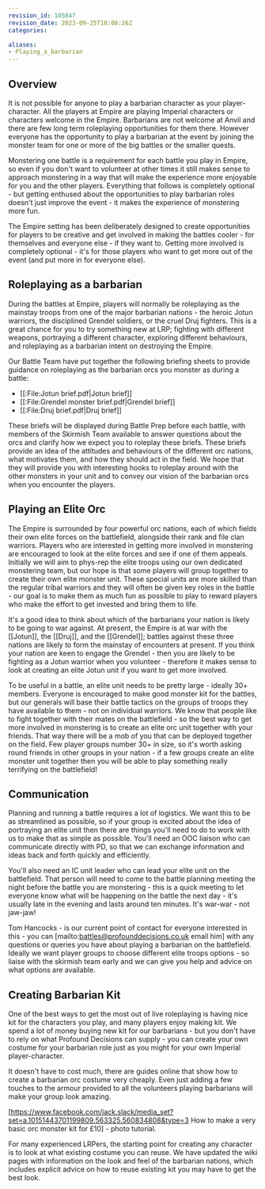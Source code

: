 ```yaml
---
revision_id: 105847
revision_date: 2023-09-25T18:08:26Z
categories:

aliases:
- Playing_a_barbarian
---
```


## Overview
It is not possible for anyone to play a barbarian character as your player-character. All the players at Empire are playing Imperial characters or characters welcome in the Empire. Barbarians are not welcome at Anvil and there are few long term roleplaying opportunities for them there. However everyone has the opportunity to play a barbarian at the event by joining the monster team for one or more of the big battles or the smaller quests.

Monstering one battle is a requirement for each battle you play in Empire, so even if you don't want to volunteer at other times it still makes sense to approach monstering in a way that will make the experience more enjoyable for you and the other players. Everything that follows is completely optional - but getting enthused about the opportunities to play barbarian roles doesn't just improve the event - it makes the experience of monstering more fun.

The Empire setting has been deliberately designed to create opportunities for players to be creative and get involved in making the battles cooler - for themselves and everyone else - if they want to. Getting more involved is completely optional - it's for those players who want to get more out of the event (and put more in for everyone else).


## Roleplaying as a barbarian
During the battles at Empire, players will normally be roleplaying as the mainstay troops from one of the major barbarian nations - the heroic Jotun warriors, the disciplined Grendel soldiers, or the cruel Druj fighters. This is a great chance for you to try something new at LRP; fighting with different weapons, portraying a different character, exploring different behaviours, and roleplaying as a barbarian intent on destroying the Empire.

Our Battle Team have put together the following briefing sheets to provide guidance on roleplaying as the barbarian orcs you monster as during a battle:
* [[:File:Jotun brief.pdf|Jotun brief]]
* [[:File:Grendel monster brief.pdf|Grendel brief]]
* [[:File:Druj brief.pdf|Druj brief]]

These briefs will be displayed during Battle Prep before each battle, with members of the Skirmish Team available to answer questions about the orcs and clarify how we expect you to roleplay these briefs. These briefs provide an idea of the attitudes and behaviours of the different orc nations, what motivates them, and how they should act in the field. We hope that they will provide you with interesting hooks to roleplay around with the other monsters in your unit and to convey our vision of the barbarian orcs when you encounter the players.

## Playing an Elite Orc
The Empire is surrounded by four powerful orc nations, each of which fields their own elite forces on the battlefield, alongside their rank and file clan warriors. Players who are interested in getting more involved in monstering are encouraged to look at the elite forces and see if one of them appeals. Initially we will aim to phys-rep the elite troops using our own dedicated monstering team, but our hope is that some players will group together to create their own elite monster unit. These special units are more skilled than the regular tribal warriors and they will often be given key roles in the battle - our goal is to make them as much fun as possible to play to reward players who make the effort to get invested and bring them to life.

It's a good idea to think about which of the barbarians your nation is likely to be going to war against. At present, the Empire is at war with the [[Jotun]], the [[Druj]], and the [[Grendel]]; battles against these three nations are likely to form the mainstay of encounters at present. If you think your nation are keen to engage the Grendel - then you are likely to be fighting as a Jotun warrior when you volunteer - therefore it makes sense to look at creating an elite Jotun unit if you want to get more involved.

To be useful in a battle, an elite unit needs to be pretty large - ideally 30+ members. Everyone is encouraged to make good monster kit for the battles, but our generals will base their battle tactics on the groups of troops they have available to them - not on individual warriors. We know that people like to fight together with their mates on the battlefield - so the best way to get more involved in monstering is to create an elite orc unit together with your friends. That way there will be a mob of you that can be deployed together on the field. Few player groups number 30+ in size, so it's worth asking round friends in other groups in your nation - if a few groups create an elite monster unit together then you will be able to play something really terrifying on the battlefield!

## Communication
Planning and running a battle requires a lot of logistics. We want this to be as streamlined as possible, so if your group is excited about the idea of portraying an elite unit then there are things you'll need to do to work with us to make that as simple as possible. You'll need an OOC liaison who can communicate directly with PD, so that we can exchange information and ideas back and forth quickly and efficiently.

You'll also need an IC unit leader who can lead your elite unit on the battlefield. That person will need to come to the battle planning meeting the night before the battle you are monstering - this is a quick meeting to let everyone know what will be happening on the battle the next day - it's usually late in the evening and lasts around ten minutes. It's war-war - not jaw-jaw!

Tom Hancocks - is our current point of contact for everyone interested in this - you can [mailto:battles@profounddecisions.co.uk email him] with any questions or queries you have about playing a barbarian on the battlefield. Ideally we want player groups to choose different elite troops options - so liaise with the skirmish team early and we can give you help and advice on what options are available.


## Creating Barbarian Kit
One of the best ways to get the most out of live roleplaying is having nice kit for the characters you play, and many players enjoy making kit. We spend a lot of money buying new kit for our barbarians - but you don't have to rely on what Profound Decisions can supply - you can create your own costume for your barbarian role just as you might for your own Imperial player-character.

It doesn't have to cost much, there are guides online that show how to create a barbarian orc costume very cheaply. Even just adding a few touches to the armour provided to all the volunteers playing barbarians will make your group look amazing.

[https://www.facebook.com/jack.slack/media_set?set=a.10151443701199809.563325.560834808&type=3 How to make a very basic orc monster kit for £10] - photo tutorial.

For many experienced LRPers, the starting point for creating any character is to look at what existing costume you can reuse. We have updated the wiki pages with information on the look and feel of the barbarian nations, which includes explicit advice on how to reuse existing kit you may have to get the best look.


